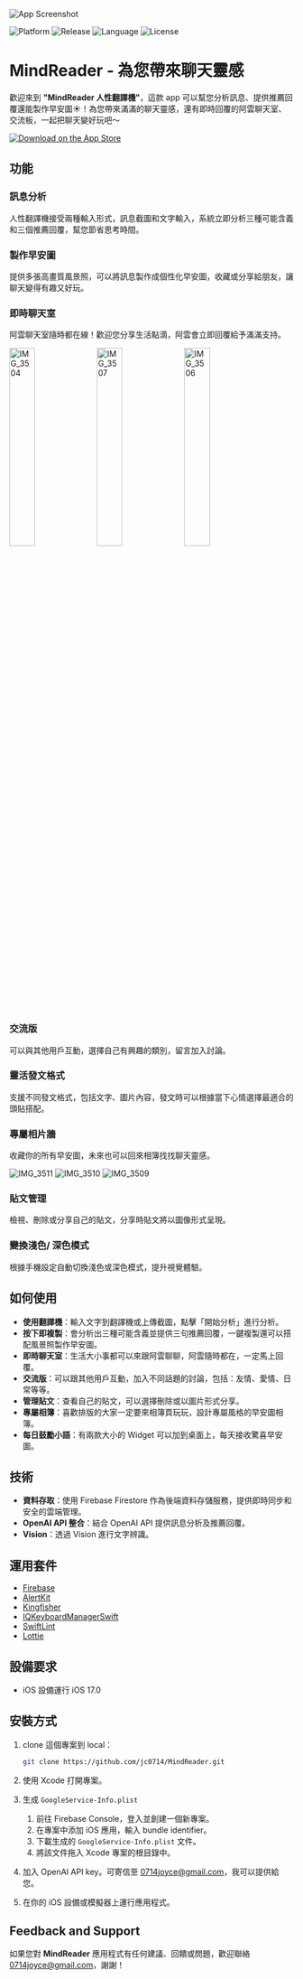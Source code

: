 ![App Screenshot](https://drive.google.com/uc?export=view&id=1SoPOGJQWi3vQ0LaDWcVSxRw-viaz9A07)

![Platform](https://img.shields.io/badge/platform-iOS-blue)
![Release](https://img.shields.io/badge/release-v1.1.2-brightgreen)
![Language](https://img.shields.io/badge/language-Swift-orange)
![License](https://img.shields.io/badge/license-MIT-lightgrey)

# MindReader - 為您帶來聊天靈感

歡迎來到 **"MindReader 人性翻譯機"**，這款 app 可以幫您分析訊息、提供推薦回覆還能製作早安圖☀️！為您帶來滿滿的聊天靈感，還有即時回覆的阿雲聊天室、交流板，一起把聊天變好玩吧～

[![Download on the App Store](https://developer.apple.com/app-store/marketing/guidelines/images/badge-download-on-the-app-store.svg)](https://apps.apple.com/app/id6692625322)

## 功能

### 訊息分析

人性翻譯機接受兩種輸入形式，訊息截圖和文字輸入，系統立即分析三種可能含義和三個推薦回覆，幫您節省思考時間。

### 製作早安圖

提供多張高畫質風景照，可以將訊息製作成個性化早安圖，收藏或分享給朋友，讓聊天變得有趣又好玩。

### 即時聊天室

阿雲聊天室隨時都在線！歡迎您分享生活點滴，阿雲會立即回覆給予滿滿支持。

<div align="left">
  <img src="https://github.com/user-attachments/assets/c7e693f2-d473-4bea-b425-d62d636a563c" alt="IMG_3504" width="30%" />
  <img src="https://github.com/user-attachments/assets/df922486-da53-4245-a9ba-445d8202aece" alt="IMG_3507" width="30%" />
  <img src="https://github.com/user-attachments/assets/afcef39e-0371-49ff-8fca-3b29432c5d48" alt="IMG_3506" width="30%" />
</div>

### 交流版

可以與其他用戶互動，選擇自己有興趣的類別，留言加入討論。

### 靈活發文格式

支援不同發文格式，包括文字、圖片內容，發文時可以根據當下心情選擇最適合的頭貼搭配。

### 專屬相片牆

收藏你的所有早安圖，未來也可以回來相簿找找聊天靈感。

![IMG_3511](https://github.com/user-attachments/assets/f2364dbb-d199-460c-b230-d9d32758c6d8)
![IMG_3510](https://github.com/user-attachments/assets/15d7db70-bfe2-4684-88ca-b0c8083b7a7d)
![IMG_3509](https://github.com/user-attachments/assets/e51220c7-8f15-40d8-8567-7b31b686e694)

### 貼文管理

檢視、刪除或分享自己的貼文，分享時貼文將以圖像形式呈現。

### 變換淺色/ 深色模式

根據手機設定自動切換淺色或深色模式，提升視覺體驗。

## 如何使用

- **使用翻譯機**：輸入文字到翻譯機或上傳截圖，點擊「開始分析」進行分析。
- **按下即複製**：會分析出三種可能含義並提供三句推薦回覆，一鍵複製還可以搭配風景照製作早安圖。
- **即時聊天室**：生活大小事都可以來跟阿雲聊聊，阿雲隨時都在，一定馬上回覆。
- **交流版**：可以跟其他用戶互動，加入不同話題的討論，包括：友情、愛情、日常等等。
- **管理貼文**：查看自己的貼文，可以選擇刪除或以圖片形式分享。
- **專屬相簿**：喜歡排版的大家一定要來相簿頁玩玩，設計專屬風格的早安圖相簿。
- **每日鼓勵小語**：有兩款大小的 Widget 可以加到桌面上，每天接收驚喜早安圖。

## 技術

- **資料存取**：使用 Firebase Firestore 作為後端資料存儲服務，提供即時同步和安全的雲端管理。
- **OpenAI API 整合**：結合 OpenAI API 提供訊息分析及推薦回覆。
- **Vision**：透過 Vision 進行文字辨識。

## 運用套件

- [Firebase](https://github.com/firebase/firebase-ios-sdk)
- [AlertKit](https://github.com/sparrowcode/AlertKit)
- [Kingfisher](https://github.com/onevcat/Kingfisher)
- [IQKeyboardManagerSwift](https://github.com/hackiftekhar/IQKeyboardManager)
- [SwiftLint](https://github.com/realm/SwiftLint)
- [Lottie](https://github.com/airbnb/lottie-ios)

## 設備要求

- iOS 設備運行 iOS 17.0

## 安裝方式

1. clone 這個專案到 local：
    
    ```bash
    git clone https://github.com/jc0714/MindReader.git
    ```
    
2. 使用 Xcode 打開專案。
3. 生成 `GoogleService-Info.plist`
    1. 前往 Firebase Console，登入並創建一個新專案。
    2. 在專案中添加 iOS 應用，輸入 bundle identifier。
    3. 下載生成的 `GoogleService-Info.plist` 文件。
    4. 將該文件拖入 Xcode 專案的根目錄中。
4. 加入 OpenAI API key。可寄信至 [0714joyce@gmail.com](mailto:0714joyce@gmail.com)，我可以提供給您。
5. 在你的 iOS 設備或模擬器上運行應用程式。

## Feedback and Support

如果您對 **MindReader** 應用程式有任何建議、回饋或問題，歡迎聯絡 0714joyce@gmail.com，謝謝！
